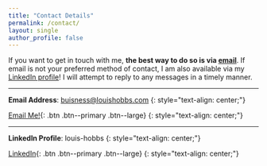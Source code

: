 ```yaml
---
title: "Contact Details"
permalink: /contact/
layout: single
author_profile: false
---
```


If you want to get in touch with me, **the best way to do so is via [email](mailto:buisness@louishobbs.com)**. If email is not your preferred method of contact, I am also available via my [LinkedIn profile](https://www.linkedin.com/in/louis-hobbs/)! I will attempt to reply to any messages in a timely manner.

---

**Email Address**: buisness@louishobbs.com
{: style="text-align: center;"}

[<i class="fas fa-envelope"></i> Email Me!](mailto:buisness@louishobbs.com){: .btn .btn--primary .btn--large}
{: style="text-align: center;"}

---

**LinkedIn Profile**: louis-hobbs
{: style="text-align: center;"}

[<i class="fab fa-linkedin"></i> LinkedIn](mailto:buisness@louishobbs.com){: .btn .btn--primary .btn--large}
{: style="text-align: center;"}
